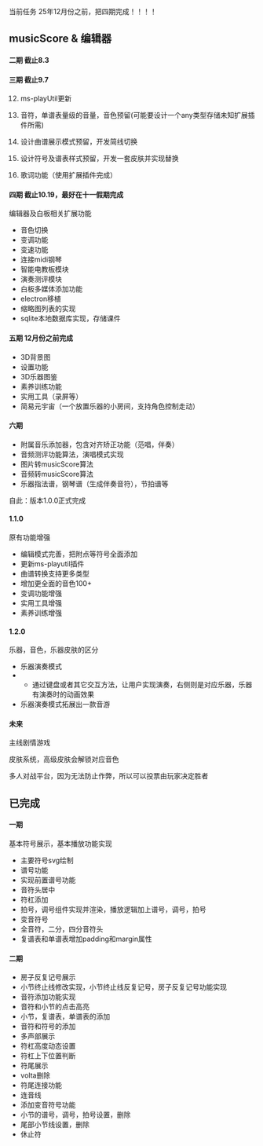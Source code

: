 当前任务
25年12月份之前，把四期完成！！！！

## musicScore & 编辑器

#### 二期 截止8.3

#### 三期 截止9.7
12. ms-playUtil更新
10. 音符，单谱表量级的音量，音色预留(可能要设计一个any类型存储未知扩展插件所需)

5. 设计曲谱展示模式预留，开发简线切换
6. 设计符号及谱表样式预留，开发一套皮肤并实现替换
11. 歌词功能（使用扩展插件完成）

#### 四期  截止10.19，最好在十一假期完成

编辑器及白板相关扩展功能

+ 音色切换
+ 变调功能
+ 变速功能
+ 连接midi钢琴
+ 智能电教板模块
+ 演奏测评模块
+ 白板多媒体添加功能
+ electron移植
+ 缩略图列表的实现
+ sqlite本地数据库实现，存储课件

#### 五期   12月份之前完成

+ 3D背景图
+ 设置功能
+ 3D乐器图鉴
+ 素养训练功能
+ 实用工具（录屏等）
+ 简易元宇宙（一个放置乐器的小房间，支持角色控制走动）

#### 六期

+ 附属音乐添加器，包含对齐矫正功能（范唱，伴奏）
+ 音频测评功能算法，演唱模式实现
+ 图片转musicScore算法
+ 音频转musicScore算法
+ 乐器指法谱，钢琴谱（生成伴奏音符），节拍谱等

自此：版本1.0.0正式完成

#### 1.1.0

原有功能增强

+ 编辑模式完善，把附点等符号全面添加
+ 更新ms-playutil插件
+ 曲谱转换支持更多类型
+ 增加更全面的音色100+
+ 变调功能增强
+ 实用工具增强
+ 素养训练增强

#### 1.2.0

乐器，音色，乐器皮肤的区分

+ 乐器演奏模式
+
    + 通过键盘或者其它交互方法，让用户实现演奏，右侧则是对应乐器，乐器有演奏时的动画效果
+ 乐器演奏模式拓展出一款音游

#### 未来

主线剧情游戏

皮肤系统，高级皮肤会解锁对应音色

多人对战平台，因为无法防止作弊，所以可以投票由玩家决定胜者

## 已完成

#### 一期

基本符号展示，基本播放功能实现

+ 主要符号svg绘制
+ 谱号功能
+ 实现前置谱号功能
+ 音符头居中
+ 符杠添加
+ 拍号，调号组件实现并渲染，播放逻辑加上谱号，调号，拍号
+ 变音符号
+ 全音符，二分，四分音符头
+ 复谱表和单谱表增加padding和margin属性

#### 二期

+ 房子反复记号展示
+ 小节终止线修改实现，小节终止线反复记号，房子反复记号功能实现
+ 音符添加功能实现
+ 音符和小节的点击高亮
+ 小节，复谱表，单谱表的添加
+ 音符和符号的添加
+ 多声部展示
+ 符杠高度动态设置
+ 符杠上下位置判断
+ 符尾展示
+ volta删除
+ 符尾连接功能
+ 连音线
+ 添加变音符号功能
+ 小节的谱号，调号，拍号设置，删除
+ 尾部小节线设置，删除
+ 休止符
